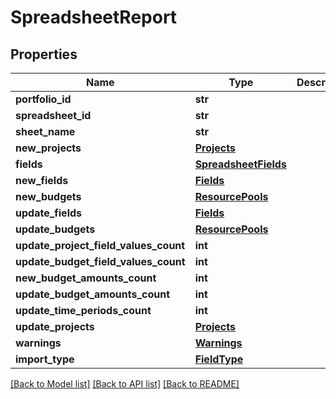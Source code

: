 # SpreadsheetReport

## Properties
Name | Type | Description | Notes
------------ | ------------- | ------------- | -------------
**portfolio_id** | **str** |  | [optional] 
**spreadsheet_id** | **str** |  | [optional] 
**sheet_name** | **str** |  | [optional] 
**new_projects** | [**Projects**](Projects.md) |  | [optional] 
**fields** | [**SpreadsheetFields**](SpreadsheetFields.md) |  | [optional] 
**new_fields** | [**Fields**](Fields.md) |  | [optional] 
**new_budgets** | [**ResourcePools**](ResourcePools.md) |  | [optional] 
**update_fields** | [**Fields**](Fields.md) |  | [optional] 
**update_budgets** | [**ResourcePools**](ResourcePools.md) |  | [optional] 
**update_project_field_values_count** | **int** |  | [optional] 
**update_budget_field_values_count** | **int** |  | [optional] 
**new_budget_amounts_count** | **int** |  | [optional] 
**update_budget_amounts_count** | **int** |  | [optional] 
**update_time_periods_count** | **int** |  | [optional] 
**update_projects** | [**Projects**](Projects.md) |  | [optional] 
**warnings** | [**Warnings**](Warnings.md) |  | [optional] 
**import_type** | [**FieldType**](FieldType.md) |  | [optional] 

[[Back to Model list]](../README.md#documentation-for-models) [[Back to API list]](../README.md#documentation-for-api-endpoints) [[Back to README]](../README.md)


